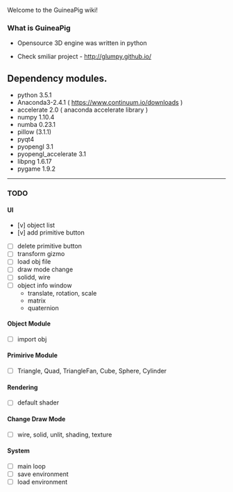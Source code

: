 Welcome to the GuineaPig wiki!

### What is GuineaPig
* Opensource 3D engine was written in python

* Check smiliar project - http://glumpy.github.io/

## Dependency modules.
 - python 3.5.1
 - Anaconda3-2.4.1 ( https://www.continuum.io/downloads )
 - accelerate 2.0 ( anaconda accelerate library )
 - numpy 1.10.4
 - numba 0.23.1
 - pillow (3.1.1)
 - pyqt4
 - pyopengl 3.1
 - pyopengl_accelerate 3.1
 - libpng 1.6.17
 - pygame 1.9.2


----
### TODO
#### UI
- [v] object list
- [v] add primitive button
- [ ] delete primitive button
- [ ] transform gizmo
- [ ] load obj file
- [ ] draw mode change
- [ ] solidd, wire
- [ ] object info window
  - translate, rotation, scale
  - matrix
  - quaternion

#### Object Module
 - [ ] import obj
 
#### Primirive Module
 - [ ] Triangle, Quad, TriangleFan, Cube, Sphere, Cylinder

#### Rendering
 - [ ] default shader
 
#### Change Draw Mode
 - [ ] wire, solid, unlit, shading, texture

#### System
 - [ ] main loop
 - [ ] save environment
 - [ ] load environment
